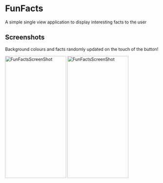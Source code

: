 # FunFacts
A simple single view application to display interesting facts to the user 
## Screenshots
Background colours and facts randomly updated on the touch of the button!

<img src="https://cloud.githubusercontent.com/assets/27897899/25359222/5856c044-2912-11e7-838e-6a00aaf389c9.png" alt="FunFactsScreenShot" width="200" height="400">

<img src="https://cloud.githubusercontent.com/assets/27897899/25359372/f5bcd4ea-2912-11e7-8477-46c29239e1ef.png" alt="FunFactsScreenShot" width="200" height="400">

